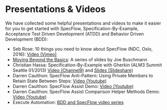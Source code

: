 # Presentations & Videos

We have collected some helpful presentations and videos to make it easier for you to get started with SpecFlow, Specification-By-Example, Acceptance Test Driven Development (ATDD) and Behavior Driven Development (BDD):

- Seb Rose: 10 things you need to know about SpecFlow (NDC, Oslo, 2016): [Video (Vimeo)](https://vimeo.com/171950836)
- [Moving Beyond the Basics](https://joebuschmann.github.io/specflow-moving-beyond-the-basics/): A series of slides by Joe Buschmann
- Christian Hassa: Specification-By-Example with Gherkin (ALM3 Summit Seattle 01/2013) [Video (Channel9)](http://channel9.msdn.com/Events/ALM-Summit/ALM-Summit-3/Implementing-ATDD-and-Specification-By-Example) and [Slides (Slideshare)](http://www.slideshare.net/chassa/specificationbyexample-with-gherkin-16279535)
- Darren Caulthon: SpecFlow Anti-Pattern: Using Private Members to Retain State Between Steps: [Video (Youtube)](http://www.youtube.com/watch?v=IGvxMPX55vE)
- Darren Caulthon: SpecFlow Assist Demo: [Video (Youtube)](http://www.youtube.com/watch?v=Dsk0EE43Tg4)
- Darren Caulthon: SpecFlow Assist Comparison Helper Methods Demo: [Video (Youtube)](http://www.youtube.com/watch?v=nu5tJIuB62s)
- Execute Automation: [BDD and SpecFlow video series](https://www.youtube.com/playlist?list=PL6tu16kXT9Pp3wrsaYyNRnK1QkvVv6qdI)
